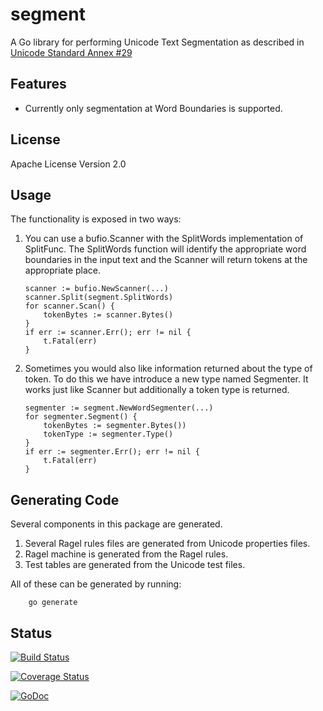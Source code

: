 # segment

A Go library for performing Unicode Text Segmentation
as described in [Unicode Standard Annex #29](http://www.unicode.org/reports/tr29/)

## Features

* Currently only segmentation at Word Boundaries is supported.

## License

Apache License Version 2.0

## Usage

The functionality is exposed in two ways:

1.  You can use a bufio.Scanner with the SplitWords implementation of SplitFunc.
The SplitWords function will identify the appropriate word boundaries in the input
text and the Scanner will return tokens at the appropriate place.

		scanner := bufio.NewScanner(...)
		scanner.Split(segment.SplitWords)
		for scanner.Scan() {
			tokenBytes := scanner.Bytes()
		}
		if err := scanner.Err(); err != nil {
			t.Fatal(err)
		}

2.  Sometimes you would also like information returned about the type of token.
To do this we have introduce a new type named Segmenter.  It works just like Scanner
but additionally a token type is returned.

		segmenter := segment.NewWordSegmenter(...)
		for segmenter.Segment() {
			tokenBytes := segmenter.Bytes())
			tokenType := segmenter.Type()
		}
		if err := segmenter.Err(); err != nil {
			t.Fatal(err)
		}

## Generating Code

Several components in this package are generated.

1.  Several Ragel rules files are generated from Unicode properties files.
2.  Ragel machine is generated from the Ragel rules.
3.  Test tables are generated from the Unicode test files.

All of these can be generated by running:

		go generate

## Status


[![Build Status](https://travis-ci.org/blevesearch/segment.svg?branch=master)](https://travis-ci.org/blevesearch/segment)

[![Coverage Status](https://img.shields.io/coveralls/blevesearch/segment.svg)](https://coveralls.io/r/blevesearch/segment?branch=master)

[![GoDoc](https://godoc.org/github.com/blevesearch/segment?status.svg)](https://godoc.org/github.com/blevesearch/segment)